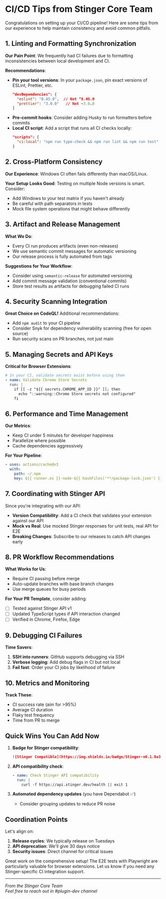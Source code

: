 # CI/CD Tips from Stinger Core Team

Congratulations on setting up your CI/CD pipeline! Here are some tips from our experience to help maintain consistency and avoid common pitfalls.

## 1. Linting and Formatting Synchronization

**Our Pain Point**: We frequently had CI failures due to formatting inconsistencies between local development and CI.

**Recommendations**:
- **Pin your tool versions**: In your `package.json`, pin exact versions of ESLint, Prettier, etc.
  ```json
  "devDependencies": {
    "eslint": "8.45.0",  // Not ^8.45.0
    "prettier": "3.0.0"   // Not ~3.0.0
  }
  ```
- **Pre-commit hooks**: Consider adding Husky to run formatters before commits
- **Local CI script**: Add a script that runs all CI checks locally:
  ```json
  "scripts": {
    "ci:local": "npm run type-check && npm run lint && npm run test"
  }
  ```

## 2. Cross-Platform Consistency

**Our Experience**: Windows CI often fails differently than macOS/Linux.

**Your Setup Looks Good**: Testing on multiple Node versions is smart. Consider:
- Add Windows to your test matrix if you haven't already
- Be careful with path separators in tests
- Mock file system operations that might behave differently

## 3. Artifact and Release Management

**What We Do**:
- Every CI run produces artifacts (even non-releases)
- We use semantic commit messages for automatic versioning
- Our release process is fully automated from tags

**Suggestions for Your Workflow**:
- Consider using `semantic-release` for automated versioning
- Add commit message validation (conventional commits)
- Store test results as artifacts for debugging failed CI runs

## 4. Security Scanning Integration

**Great Choice on CodeQL!** Additional recommendations:
- Add `npm audit` to your CI pipeline
- Consider Snyk for dependency vulnerability scanning (free for open source)
- Run security scans on PR branches, not just main

## 5. Managing Secrets and API Keys

**Critical for Browser Extensions**:
```yaml
# In your CI, validate secrets exist before using them
- name: Validate Chrome Store Secrets
  run: |
    if [[ -z "${{ secrets.CHROME_APP_ID }}" ]]; then
      echo "::warning::Chrome Store secrets not configured"
    fi
```

## 6. Performance and Time Management

**Our Metrics**:
- Keep CI under 5 minutes for developer happiness
- Parallelize where possible
- Cache dependencies aggressively

**For Your Pipeline**:
```yaml
- uses: actions/cache@v3
  with:
    path: ~/.npm
    key: ${{ runner.os }}-node-${{ hashFiles('**/package-lock.json') }}
```

## 7. Coordinating with Stinger API

Since you're integrating with our API:
- **Version Compatibility**: Add a CI check that validates your extension against our API
- **Mock vs Real**: Use mocked Stinger responses for unit tests, real API for E2E
- **Breaking Changes**: Subscribe to our releases to catch API changes early

## 8. PR Workflow Recommendations

**What Works for Us**:
- Require CI passing before merge
- Auto-update branches with base branch changes
- Use merge queues for busy periods

**For Your PR Template**, consider adding:
- [ ] Tested against Stinger API v1
- [ ] Updated TypeScript types if API interaction changed
- [ ] Verified in Chrome, Firefox, Edge

## 9. Debugging CI Failures

**Time Savers**:
1. **SSH into runners**: GitHub supports debugging via SSH
2. **Verbose logging**: Add debug flags in CI but not local
3. **Fail fast**: Order your CI jobs by likelihood of failure

## 10. Metrics and Monitoring

**Track These**:
- CI success rate (aim for >95%)
- Average CI duration
- Flaky test frequency
- Time from PR to merge

## Quick Wins You Can Add Now

1. **Badge for Stinger compatibility**:
   ```markdown
   ![Stinger Compatible](https://img.shields.io/badge/Stinger-v0.1.0a3-brightgreen)
   ```

2. **API compatibility check**:
   ```yaml
   - name: Check Stinger API compatibility
     run: |
       curl -f https://api.stinger.dev/health || exit 1
   ```

3. **Automated dependency updates** (you have Dependabot ✅)
   - Consider grouping updates to reduce PR noise

## Coordination Points

Let's align on:
1. **Release cycles**: We typically release on Tuesdays
2. **API deprecation**: We'll give 30 days notice
3. **Security issues**: Direct channel for critical issues

Great work on the comprehensive setup! The E2E tests with Playwright are particularly valuable for browser extensions. Let us know if you need any Stinger-specific CI integration support.

---
*From the Stinger Core Team*  
*Feel free to reach out in #plugin-dev channel*